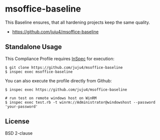 msoffice-baseline
================

This Baseline ensures, that all hardening projects keep the same quality.

- https://github.com/juju4/msoffice-baseline

## Standalone Usage

This Compliance Profile requires [InSpec](https://github.com/chef/inspec) for execution:

```
$ git clone https://github.com/juju4/msoffice-baseline
$ inspec exec msoffice-baseline
```

You can also execute the profile directly from Github:

```
$ inspec exec https://github.com/juju4/msoffice-baseline

# run test on remote windows host on WinRM
$ inspec exec test.rb -t winrm://Administrator@windowshost --password 'your-password'
```

## License

BSD 2-clause

